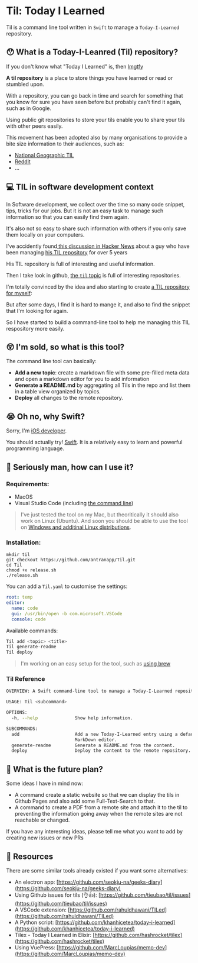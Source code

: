 # Til: Today I Learned

Til is a command line tool written in `Swift` to manage a `Today-I-Learned` repository.

## 😯 What is a Today-I-Leanred (Til) repository?

If you don't know what "Today I Learned" is, then [lmgtfy](https://www.google.com/search?q=today+i+learned)

**A til repository** is a place to store things you have learned or read or stumbled upon.

With a repository, you can go back in time and search for something that you know for sure you have seen before but probably can't find it again, such as in Google.

Using public git repositories to store your tils enable you to share your tils with other peers easily.

This movement has been adopted also by many organisations to provide a bite size information to their audiences, such as:

- [National Geographic TIL](https://video.nationalgeographic.com/video/til)
- [Reddit](https://www.reddit.com/r/todayilearned/)
- ...

## 💻 TIL in software development context

In Software development, we collect over the time so many code snippet, tips, tricks for our jobs. But it is not an easy task to manage such information so that you can easily find them again.

It's also not so easy to share such information with others if you only save them locally on your computers.

I've accidently found[ this discussion in Hacker News](https://news.ycombinator.com/item?id=22908044) about a guy who have been managing [his TIL repository](https://github.com/jbranchaud/til) for over 5 years

His TIL repository is full of interesting and useful information.

Then I take look in github, [the `til` topic](https://github.com/topics/til) is full of interesting repositories.

I'm totally convinced by the idea and also starting to create [a TIL repository for myself](https://github.com/antranapp/today-i-learned): 

But after some days, I find it is hard to mange it, and also to find the snippet that I'm looking for again.

So I have started to build a command-line tool to help me managing this TIL respository more easily.

## 😲 I'm sold, so what is this tool?

The command line tool can basically:

- **Add a new topic**: create a markdown file with some pre-filled meta data and open a markdown editor for you to add information
- **Generate a README.md** by aggregating all Tils in the repo and list them in a table view organized by topics.
- **Deploy** all changes to the remote repository.

## 😭 Oh no, why Swift?

Sorry, I'm [iOS developer](https://antran.app).

You should actually try! [Swift](https://swift.org/). It is a relatively easy to learn and powerful programming language.

## 💪 Seriously man, how can I use it?

### Requirements:

- MacOS
- Visual Studio Code (including [the command line](https://code.visualstudio.com/docs/setup/mac))

> I've just tested the tool on my Mac, but theoritically it should also work on Linux (Ubuntu). And soon you should be able to use the tool on [Windows and additinal Linux distributions](https://swift.org/blog/5-3-release-process/).


### Installation:

```
mkdir til
git checkout https://github.com/antranapp/Til.git
cd Til
chmod +x release.sh
./release.sh
```

You can add a `Til.yaml` to customise the settings:

```yaml
root: temp
editor:
  name: code
  gui: /usr/bin/open -b com.microsoft.VSCode
  console: code
```

Available commands:

```swift
Til add <topic> <title>
Til generate-readme
Til deploy
```

> I'm working on an easy setup for the tool, such as [using brew](https://medium.com/@mxcl/maintaining-a-homebrew-tap-for-swift-projects-7287ed379324)

### Til Reference


```bash
OVERVIEW: A Swift command-line tool to manage a Today-I-Learned repository

USAGE: Til <subcommand>

OPTIONS:
  -h, --help              Show help information.

SUBCOMMANDS:
  add                     Add a new Today-I-Learned entry using a default
                          MarkDown editor.
  generate-readme         Generate a README.md from the content.
  deploy                  Deploy the content to the remote repository.

```

## 🤯 What is the future plan?

Some ideas I have in mind now:

- A command create a static website so that we can display the tils in Github Pages and also add some Full-Text-Search to that. 
- A command to create a PDF from a remote site and attach it to the til to preventing the information going away when the remote sites are not reachable or changed.

If you have any interesting ideas, please tell me what you want to add by creating new issues or new PRs

## 🍻 Resources
There are some similar tools already existed if you want some alternatives:

- An electron app: [https://github.com/seokju-na/geeks-diary](https://github.com/seokju-na/geeks-diary)
- Using Github issues for tils (👌👍): [https://github.com/tieubao/til/issues](https://github.com/tieubao/til/issues)
- A VSCode extension: [https://github.com/rahuldhawani/TILed](https://github.com/rahuldhawani/TILed)
- A Python script: [https://github.com/khanhicetea/today-i-learned](https://github.com/khanhicetea/today-i-learned)
- Tilex - Today I Learned in Elixir: [https://github.com/hashrocket/tilex](https://github.com/hashrocket/tilex)
- Using VuePress: [https://github.com/MarcLoupias/memo-dev](https://github.com/MarcLoupias/memo-dev)